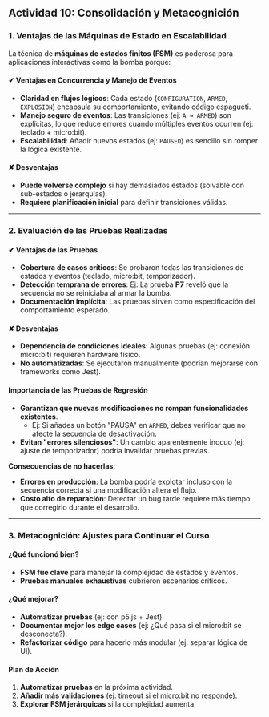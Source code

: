 ## **Actividad 10: Consolidación y Metacognición**  


### **1. Ventajas de las Máquinas de Estado en Escalabilidad**  
La técnica de **máquinas de estados finitos (FSM)** es poderosa para aplicaciones interactivas como la bomba porque:  

#### **✔ Ventajas en Concurrencia y Manejo de Eventos**  
- **Claridad en flujos lógicos**: Cada estado (`CONFIGURATION`, `ARMED`, `EXPLOSION`) encapsula su comportamiento, evitando código espagueti.  
- **Manejo seguro de eventos**: Las transiciones (ej: `A → ARMED`) son explícitas, lo que reduce errores cuando múltiples eventos ocurren (ej: teclado + micro:bit).  
- **Escalabilidad**: Añadir nuevos estados (ej: `PAUSED`) es sencillo sin romper la lógica existente.  

#### **✘ Desventajas**  
- **Puede volverse complejo** si hay demasiados estados (solvable con sub-estados o jerarquías).  
- **Requiere planificación inicial** para definir transiciones válidas.  

---

### **2. Evaluación de las Pruebas Realizadas**  

#### **✔ Ventajas de las Pruebas**  
- **Cobertura de casos críticos**: Se probaron todas las transiciones de estados y eventos (teclado, micro:bit, temporizador).  
- **Detección temprana de errores**: Ej: La prueba **P7** reveló que la secuencia no se reiniciaba al armar la bomba.  
- **Documentación implícita**: Las pruebas sirven como especificación del comportamiento esperado.  

#### **✘ Desventajas**  
- **Dependencia de condiciones ideales**: Algunas pruebas (ej: conexión micro:bit) requieren hardware físico.  
- **No automatizadas**: Se ejecutaron manualmente (podrían mejorarse con frameworks como Jest).  

#### **Importancia de las Pruebas de Regresión**  
- **Garantizan que nuevas modificaciones no rompan funcionalidades existentes**.  
  - Ej: Si añades un botón "PAUSA" en `ARMED`, debes verificar que no afecte la secuencia de desactivación.  
- **Evitan "errores silenciosos"**: Un cambio aparentemente inocuo (ej: ajuste de temporizador) podría invalidar pruebas previas.  

**Consecuencias de no hacerlas**:  
- **Errores en producción**: La bomba podría explotar incluso con la secuencia correcta si una modificación altera el flujo.  
- **Costo alto de reparación**: Detectar un bug tarde requiere más tiempo que corregirlo durante el desarrollo.  

---

### **3. Metacognición: Ajustes para Continuar el Curso**  

#### **¿Qué funcionó bien?**  
- **FSM fue clave** para manejar la complejidad de estados y eventos.  
- **Pruebas manuales exhaustivas** cubrieron escenarios críticos.  

#### **¿Qué mejorar?**  
- **Automatizar pruebas** (ej: con p5.js + Jest).  
- **Documentar mejor los edge cases** (ej: ¿Qué pasa si el micro:bit se desconecta?).  
- **Refactorizar código** para hacerlo más modular (ej: separar lógica de UI).  

#### **Plan de Acción**  
1. **Automatizar pruebas** en la próxima actividad.  
2. **Añadir más validaciones** (ej: timeout si el micro:bit no responde).  
3. **Explorar FSM jerárquicas** si la complejidad aumenta.  

